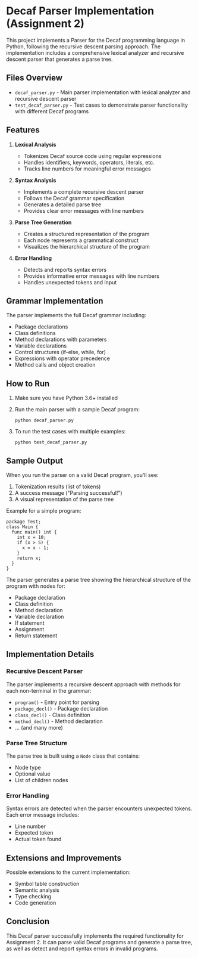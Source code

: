 # Decaf Parser Implementation (Assignment 2)

This project implements a Parser for the Decaf programming language in Python, following the recursive descent parsing approach. The implementation includes a comprehensive lexical analyzer and recursive descent parser that generates a parse tree.

## Files Overview

- `decaf_parser.py` - Main parser implementation with lexical analyzer and recursive descent parser
- `test_decaf_parser.py` - Test cases to demonstrate parser functionality with different Decaf programs

## Features

1. **Lexical Analysis**
   - Tokenizes Decaf source code using regular expressions
   - Handles identifiers, keywords, operators, literals, etc.
   - Tracks line numbers for meaningful error messages

2. **Syntax Analysis**
   - Implements a complete recursive descent parser
   - Follows the Decaf grammar specification
   - Generates a detailed parse tree
   - Provides clear error messages with line numbers

3. **Parse Tree Generation**
   - Creates a structured representation of the program
   - Each node represents a grammatical construct
   - Visualizes the hierarchical structure of the program

4. **Error Handling**
   - Detects and reports syntax errors
   - Provides informative error messages with line numbers
   - Handles unexpected tokens and input

## Grammar Implementation

The parser implements the full Decaf grammar including:

- Package declarations
- Class definitions
- Method declarations with parameters
- Variable declarations
- Control structures (if-else, while, for)
- Expressions with operator precedence
- Method calls and object creation

## How to Run

1. Make sure you have Python 3.6+ installed

2. Run the main parser with a sample Decaf program:
   ```
   python decaf_parser.py
   ```

3. To run the test cases with multiple examples:
   ```
   python test_decaf_parser.py
   ```

## Sample Output

When you run the parser on a valid Decaf program, you'll see:

1. Tokenization results (list of tokens)
2. A success message ("Parsing successful!")
3. A visual representation of the parse tree

Example for a simple program:

```
package Test;
class Main {
  func main() int {
    int x = 10;
    if (x > 5) {
      x = x - 1;
    }
    return x;
  }
}
```

The parser generates a parse tree showing the hierarchical structure of the program with nodes for:
- Package declaration
- Class definition
- Method declaration
- Variable declaration
- If statement
- Assignment
- Return statement

## Implementation Details

### Recursive Descent Parser

The parser implements a recursive descent approach with methods for each non-terminal in the grammar:

- `program()` - Entry point for parsing
- `package_decl()` - Package declaration
- `class_decl()` - Class definition
- `method_decl()` - Method declaration
- ... (and many more)

### Parse Tree Structure

The parse tree is built using a `Node` class that contains:
- Node type
- Optional value
- List of children nodes

### Error Handling

Syntax errors are detected when the parser encounters unexpected tokens. Each error message includes:
- Line number
- Expected token
- Actual token found

## Extensions and Improvements

Possible extensions to the current implementation:
- Symbol table construction
- Semantic analysis
- Type checking
- Code generation

## Conclusion

This Decaf parser successfully implements the required functionality for Assignment 2. It can parse valid Decaf programs and generate a parse tree, as well as detect and report syntax errors in invalid programs.
